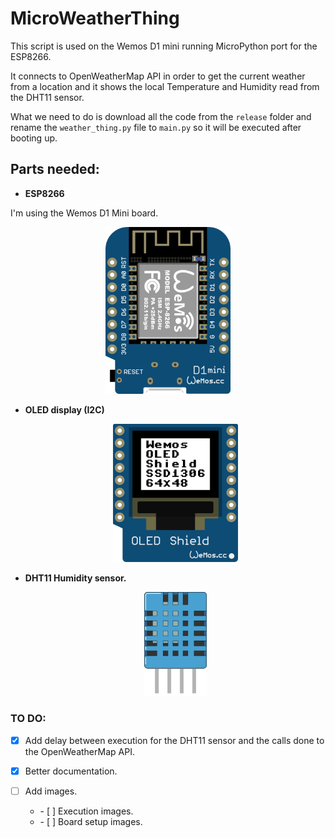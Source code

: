 # MicroWeatherThing

This script is used on the Wemos D1 mini running MicroPython port for the ESP8266.

It connects to OpenWeatherMap API in order to get the current weather from a location and it shows the local Temperature and Humidity read from the DHT11 sensor.

What we need to do is download all the code from the `release` folder and rename the `weather_thing.py` file to `main.py` so it will be executed after booting up.

## Parts needed:

- **ESP8266**

I'm using the Wemos D1 Mini board.

  <p align="center">
  <img src="../../static/images/wemos_d1_mini.png" alt="Wemos d1 mini board"  width="200"/>
  </p>

- **OLED display (I2C)**

  <p align="center">
  <img src="../../static/images/wemos_mini_oled.png" alt="Wemos D1 Oled Display"  width="200"/>
  </p>

- **DHT11 Humidity sensor.**

  <p align="center">
  <img src="../../static/images/DHT11.png" alt="DHT11 sensor"  width="100"/>
  </p>

### TO DO:

- [x] Add delay between execution for the DHT11 sensor and the calls done to the OpenWeatherMap API.

- [x] Better documentation.

- [ ] Add images.
  <ul><li> - [ ] Execution images.</li>
  <li> - [ ] Board setup images.</li></ul>
